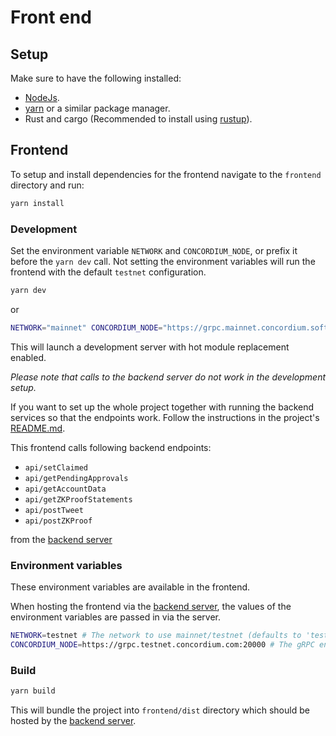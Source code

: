 # Front end

## Setup

Make sure to have the following installed:

-   [NodeJs](https://nodejs.org).
-   [yarn](https://yarnpkg.com/getting-started/install) or a similar package manager.
-   Rust and cargo (Recommended to install using [rustup](https://rustup.rs)).

## Frontend

To setup and install dependencies for the frontend navigate to the `frontend` directory and run:

```bash
yarn install
```

### Development

Set the environment variable `NETWORK` and `CONCORDIUM_NODE`, or prefix it before the `yarn dev` call.
Not setting the environment variables will run the frontend with the default `testnet` configuration.

```bash
yarn dev
```


or

```bash
NETWORK="mainnet" CONCORDIUM_NODE="https://grpc.mainnet.concordium.software:20000" yarn dev
```

This will launch a development server with hot module replacement enabled.

_Please note that calls to the backend server do not work in the development setup._

If you want to set up the whole project together with running the backend services so that the endpoints work. Follow the instructions in the project's [README.md](../indexer-and-server/README.md).

This frontend calls following backend endpoints:

-   `api/setClaimed`
-   `api/getPendingApprovals`
-   `api/getAccountData`
-   `api/getZKProofStatements`
-   `api/postTweet`
-   `api/postZKProof`

from the [backend server](../indexer-and-server)

### Environment variables

These environment variables are available in the frontend.

When hosting the frontend via the [backend server](../indexer-and-server), the values of the environment variables are passed in via the server.

```bash
NETWORK=testnet # The network to use mainnet/testnet (defaults to 'testnet')
CONCORDIUM_NODE=https://grpc.testnet.concordium.com:20000 # The gRPC endpoint of a node in the chosen network (defaults to 'https://grpc.testnet.concordium.com:20000')
```

### Build

```bash
yarn build
```

This will bundle the project into `frontend/dist` directory which should be hosted by the [backend server](../indexer-and-server).
